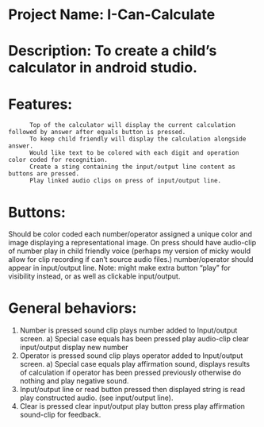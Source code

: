 # Project Name: I-Can-Calculate

# Description:  To create a child’s calculator in android studio.

# Features: 
          Top of the calculator will display the current calculation followed by answer after equals button is pressed.
          To keep child friendly will display the calculation alongside answer.
          Would like text to be colored with each digit and operation color coded for recognition.
          Create a sting containing the input/output line content as buttons are pressed.
          Play linked audio clips on press of input/output line.
          
# Buttons:  
Should be color coded each number/operator assigned a unique color and image displaying a representational image. On press should have audio-clip of number play in child           friendly voice (perhaps my version of micky would allow for clip recording if can’t source audio files.) number/operator should appear in input/output line.
          Note: might make extra button “play” for visibility instead, or as well as clickable input/output.
          
# General behaviors:
1)	Number is pressed sound clip plays number added to Input/output screen.
a)	Special case equals has been pressed play audio-clip clear input/output display new number 
2)	Operator is pressed sound clip plays operator added to Input/output screen.
a)	Special case equals play affirmation sound, displays results of calculation if operator has been pressed previously otherwise do nothing and play negative sound.
3)	Input/output line or read button pressed then displayed string is read play constructed audio.
    (see input/output line).
4)	Clear is pressed clear input/output play button press play affirmation sound-clip for feedback.
          
          
